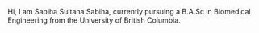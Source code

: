 Hi, I am Sabiha Sultana Sabiha, currently pursuing a B.A.Sc in Biomedical Engineering from the University of British Columbia. 

<!---
sabiha998/sabiha998 is a ✨ special ✨ repository because its `README.md` (this file) appears on your GitHub profile.
You can click the Preview link to take a look at your changes.
--->
